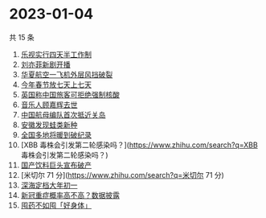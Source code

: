 # 2023-01-04

共 15 条

<!-- BEGIN ZHIHUSEARCH -->
<!-- 最后更新时间 Wed Jan 04 2023 14:09:20 GMT+0800 (China Standard Time) -->
1. [乐视实行四天半工作制](https://www.zhihu.com/search?q=乐视实行四天半工作制)
1. [刘亦菲新剧开播](https://www.zhihu.com/search?q=刘亦菲新剧开播)
1. [华夏航空一飞机外层风挡破裂](https://www.zhihu.com/search?q=华夏航空一飞机外层风挡破裂)
1. [今年春节放七天上七天](https://www.zhihu.com/search?q=今年春节放七天上七天)
1. [英国称中国旅客可拒绝强制核酸](https://www.zhihu.com/search?q=英国称中国旅客可拒绝强制核酸)
1. [音乐人顾嘉辉去世](https://www.zhihu.com/search?q=音乐人顾嘉辉去世)
1. [中国航母编队首次抵近关岛](https://www.zhihu.com/search?q=中国航母编队首次抵近关岛)
1. [安徽发现蛙类新种](https://www.zhihu.com/search?q=安徽发现蛙类新种)
1. [全国多地将暖到破纪录](https://www.zhihu.com/search?q=全国多地将暖到破纪录)
1. [XBB 毒株会引发第二轮感染吗？](https://www.zhihu.com/search?q=XBB 毒株会引发第二轮感染吗？)
1. [国产饮料巨头宣布破产](https://www.zhihu.com/search?q=国产饮料巨头宣布破产)
1. [米切尔 71 分](https://www.zhihu.com/search?q=米切尔 71 分)
1. [深海定档大年初一](https://www.zhihu.com/search?q=深海定档大年初一)
1. [新冠重症概率高不高？数据披露](https://www.zhihu.com/search?q=新冠重症概率高不高？数据披露)
1. [囤药不如囤「好身体」](https://www.zhihu.com/search?q=囤药不如囤「好身体」)
<!-- END ZHIHUSEARCH -->
